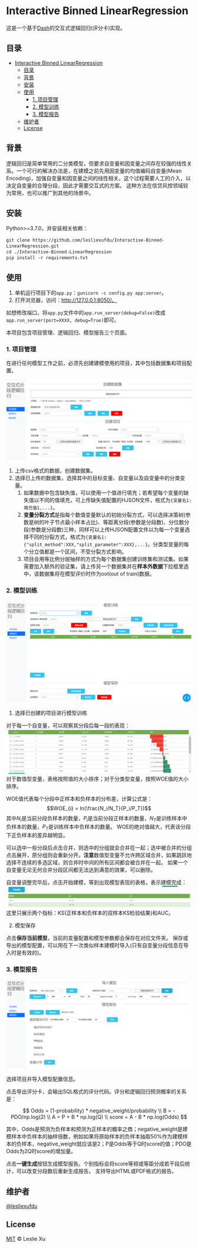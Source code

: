# Interactive Binned LinearRegression

这是一个基于[Dash](https://dash.plotly.com/introduction)的交互式逻辑回归(评分卡)实现。

## 目录

- [Interactive Binned LinearRegression](#interactive-binned-linearregression)
  - [目录](#目录)
  - [背景](#背景)
  - [安装](#安装)
  - [使用](#使用)
    - [1. 项目管理](#1-项目管理)
    - [2. 模型训练](#2-模型训练)
    - [3. 模型报告](#3-模型报告)
  - [维护者](#维护者)
  - [License](#license)

## 背景

逻辑回归是简单常用的二分类模型，但要求自变量和因变量之间存在较强的线性关系。一个可行的解决办法是，在建模之前先用因变量的均值编码自变量(Mean Encoding)，加强自变量和因变量之间的线性相关。这个过程需要人工的介入，以决定自变量的合理分段，因此才需要交互式的方案。
这种方法在信贷风控领域较为常用，也可以推广到其他的场景中。

## 安装

Python>=3.7.0，并安装相关依赖：

```
git clone https://github.com/lesliexufdu/Interactive-Binned-LinearRegression.git
cd ./Interactive-Binned-LinearRegression
pip install -r requirements.txt
```

## 使用

1. 单机运行项目下的`app.py`：`gunicorn -c config.py app:server`。
2. 打开浏览器，访问：http://127.0.0.1:8050/。

如想修改端口，将`app.py`文件中的`app.run_server(debug=False)`改成`app.run_server(port=XXXX, debug=True)`即可。

本项目包含项目管理、逻辑回归、模型报告三个页面。

### 1. 项目管理

在进行任何模型工作之前，必须先创建建模使用的项目，其中包括数据集和项目配置。

![项目管理](./assets/project_management.png)

1. 上传csv格式的数据，创建数据集。
2. 选择已上传的数据集，选择其中的目标变量、自变量以及自变量中的分类变量。
    1. 如果数据中包含缺失值，可以使用一个值进行填充；若希望每个变量的缺失值以不同的值填充，可上传缺失值配置的HJSON文件，格式为`{变量名1:填充值1,...}`。
    2. **变量分裂方式**是指每个数值变量默认的初始分裂方式，可以选择决策树(参数是树的叶子节点最小样本占比)、等距离分段(参数是分段数)、分位数分段(参数是分段数)三种，同样可以上传HJSON配置文件以为每一个变量选择不同的分裂方式，格式为`{变量名1:{"split_method":XXX,"split_parameter":XXX},...}`。分类型变量的每个分立值都是一个区间，不受分裂方式影响。
    3. 项目会用等比例分层抽样的方式为每个数据集创建训练集和测试集。如果需要加入额外的验证集，请上传另一个数据集并在**样本外数据**下拉框里选中，该数据集将在模型评价时作为oot(out of train)数据。

### 2. 模型训练

![模型训练](./assets/model_training.png)

1. 选择已创建的项目进行模型训练

对于每一个自变量，可以观察其分段后每一段的表现：
![woe-table](./assets/model_training_woe_table.png)
对于数值型变量，表格按照值的大小排序；对于分类型变量，按照WOE值的大小排序。

WOE值代表每个分段中正样本和负样本的分布差，计算公式是：
$$WOE_{i} = ln(\frac{N_i/N_T}{P_i/P_T})$$
其中$N_i$是当前分段负样本的数量，$P_i$是当前分段正样本的数量，$N_T$是训练样本中负样本的数量，$P_T$是训练样本中负样本的数量。
WOE的绝对值越大，代表该分段下正负样本的差异越明显。

可以选中一些分段后点击合并，则选中的分组就会合并在一起；选中被合并的分组点击展开，原分组则会重新分开。**注意**数值型变量不允许跨区域合并，如果跳跃地选择不连续的多选区域，则合并时中间的所有区间都会被合并在一起。
如果一个自变量无论无何合并分段区间都无法达到满意的效果，可以删除。

自变量调整完毕后，点击开始建模，等到出现模型表现的表格，表示建模完成：
![模型表现](./assets/model_training_model_performance.png)
这里只展示两个指标：KS(正样本和负样本的双样本KS检验结果)和AUC。

2. 模型保存

点击**保存当前模型**，当前的变量配置和模型参数都会保存在对应文件夹。
保存或导出的模型配置，可以用在下一次类似样本建模时导入(只有自变量分段信息在导入时是有效的)。

### 3. 模型报告

![模型报告](./assets/model_report.png)

选择项目并导入模型配置信息。

点击导出评分卡，会输出SQL格式的评分代码。评分和逻辑回归预测概率的关系是：

$$
Odds = (1-probability) * negative_weight/probability \\
B = -PDO/np.log(2) \\
A = P + B * np.log(Q) \\
score = A - B * np.log(Odds)
$$

其中，Odds是预测为负样本和预测为正样本的概率之商；negative_weight是建模样本中负样本的抽样倍数，例如如果将原始样本的负样本抽取50%作为建模样本的负样本，negative_weight就应该是2；P是Odds等于Q时score的值；PDO是Odds为2Q时score的增加量。

点击**一键生成**按钮生成模型报告。个别指标会将score等频或等距分成若干段后统计，可以改变分段数后重新生成报告。
支持导出HTML或PDF格式的报告。

## 维护者

[@lesliexufdu](https://github.com/lesliexufdu)

## License

[MIT](LICENSE) © Leslie Xu